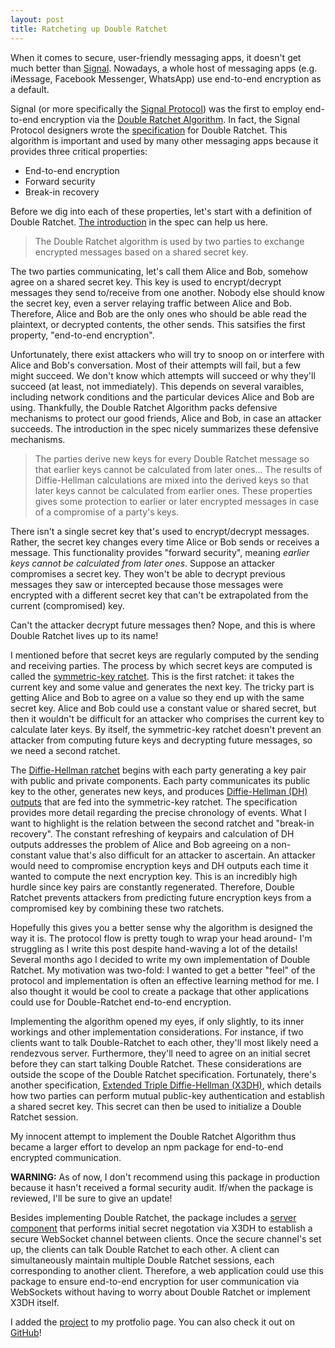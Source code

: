 ```yaml
---
layout: post
title: Ratcheting up Double Ratchet
---
```


When it comes to secure, user-friendly messaging apps, it doesn't get much better than [Signal](https://signal.org/docs/). Nowadays, a whole host of messaging apps (e.g. iMessage, Facebook Messenger, WhatsApp) use end-to-end encryption as a default.

Signal (or more specifically the [Signal Protocol](https://en.wikipedia.org/wiki/Signal_Protocol)) was the first to employ end-to-end encryption via the [Double Ratchet Algorithm](https://en.wikipedia.org/wiki/Double_Ratchet_Algorithm). In fact, the Signal Protocol designers wrote the [specification](https://signal.org/docs/specifications/doubleratchet/) for Double Ratchet. This algorithm is important and used by many other messaging apps because it provides three critical properties:
* End-to-end encryption
* Forward security
* Break-in recovery

Before we dig into each of these properties, let's start with a definition of Double Ratchet. [The introduction](https://signal.org/docs/specifications/doubleratchet/#double-ratchet-1) in the spec can help us here.

> The Double Ratchet algorithm is used by two parties to exchange encrypted messages based on a shared secret key.

The two parties communicating, let's call them Alice and Bob, somehow agree on a shared secret key. This key is used to encrypt/decrypt messages they send to/receive from one another. Nobody else should know the secret key, even a server relaying traffic between Alice and Bob. Therefore, Alice and Bob are the only ones who should be able read the plaintext, or decrypted contents, the other sends. This satsifies the first property, "end-to-end encryption".

Unfortunately, there exist attackers who will try to snoop on or interfere with Alice and Bob's conversation. Most of their attempts will fail, but a few might succeed. We don't know which attempts will succeed or why they'll succeed (at least, not immediately). This depends on several varaibles, including network conditions and the particular devices Alice and Bob are using. Thankfully, the Double Ratchet Algorithm packs defensive mechanisms to protect our good friends, Alice and Bob, in case an attacker succeeds. The introduction in the spec nicely summarizes these defensive mechanisms.

> The parties derive new keys for every Double Ratchet message so that earlier keys cannot be calculated from later ones... The results of Diffie-Hellman calculations are mixed into the derived keys so that later keys cannot be calculated from earlier ones. These properties gives some protection to earlier or later encrypted messages in case of a compromise of a party's keys.

There isn't a single secret key that's used to encrypt/decrypt messages. Rather, the secret key changes every time Alice or Bob sends or receives a message. This functionality provides "forward security", meaning *earlier keys cannot be calculated from later ones*. Suppose an attacker compromises a secret key. They won't be able to decrypt previous messages they saw or intercepted because those messages were encrypted with a different secret key that can't be extrapolated from the current (compromised) key.

Can't the attacker decrypt future messages then? Nope, and this is where Double Ratchet lives up to its name!

I mentioned before that secret keys are regularly computed by the sending and receiving parties. The process by which secret keys are computed is called the [symmetric-key ratchet](https://signal.org/docs/specifications/doubleratchet/#symmetric-key-ratchet). This is the first ratchet: it takes the current key and some value and generates the next key. The tricky part is getting Alice and Bob to agree on a value so they end up with the same secret key. Alice and Bob could use a constant value or shared secret, but then it wouldn't be difficult for an attacker who comprises the current key to calculate later keys. By itself, the symmetric-key ratchet doesn't prevent an attacker from computing future keys and decrypting future messages, so we need a second ratchet.

The [Diffie-Hellman ratchet](https://signal.org/docs/specifications/doubleratchet/#diffie-hellman-ratchet) begins with each party generating a key pair with public and private components. Each party communicates its public key to the other, generates new keys, and produces [Diffie-Hellman (DH) outputs](https://en.wikipedia.org/wiki/Diffie%E2%80%93Hellman_key_exchange#General_overview) that are fed into the symmetric-key ratchet. The specification provides more detail regarding the precise chronology of events. What I want to highlight is the relation between the second ratchet and "break-in recovery". The constant refreshing of keypairs and calculation of DH outputs addresses the problem of Alice and Bob agreeing on a non-constant value that's also difficult for an attacker to ascertain. An attacker would need to compromise encryption keys and DH outputs each time it wanted to compute the next encryption key. This is an incredibly high hurdle since key pairs are constantly regenerated. Therefore, Double Ratchet prevents attackers from predicting future encryption keys from a compromised key by combining these two ratchets.

Hopefully this gives you a better sense why the algorithm is designed the way it is. The protocol flow is pretty tough to wrap your head around- I'm struggling as I write this post despite hand-waving a lot of the details! Several months ago I decided to write my own implementation of Double Ratchet. My motivation was two-fold: I wanted to get a better "feel" of the protocol and implementation is often an effective learning method for me. I also thought it would be cool to create a package that other applications could use for Double-Ratchet end-to-end encryption.

Implementing the algorithm opened my eyes, if only slightly, to its inner workings and other implementation considerations. For instance, if two clients want to talk Double-Ratchet to each other, they'll most likely need a rendezvous server. Furthermore, they'll need to agree on an initial secret before they can start talking Double Ratchet. These considerations are outside the scope of the Double Ratchet specification. Fortunately, there's another specification, [Extended Triple Diffie-Hellman (X3DH)](https://signal.org/docs/specifications/x3dh/), which details how two parties can perform mutual public-key authentication and establish a shared secret key. This secret can then be used to initialize a Double Ratchet session.

My innocent attempt to implement the Double Ratchet Algorithm thus became a larger effort to develop an npm package for end-to-end encrypted communication.

**WARNING:** As of now, I don't recommend using this package in production because it hasn't received a formal security audit. If/when the package is reviewed, I'll be sure to give an update!

Besides implementing Double Ratchet, the package includes a [server component](https://github.com/zbo14/triple-double/blob/master/lib/server.js) that performs initial secret negotation via X3DH to establish a secure WebSocket channel between clients. Once the secure channel's set up, the clients can talk Double Ratchet to each other. A client can simultaneously maintain multiple Double Ratchet sessions, each corresponding to another client. Therefore, a web application could use this package to ensure end-to-end encryption for user communication via WebSockets without having to worry about Double Ratchet or implement X3DH itself.

I added the [project](/projects/triple-double/) to my protfolio page. You can also check it out on [GitHub](https://github.com/zbo14/triple-double)!
